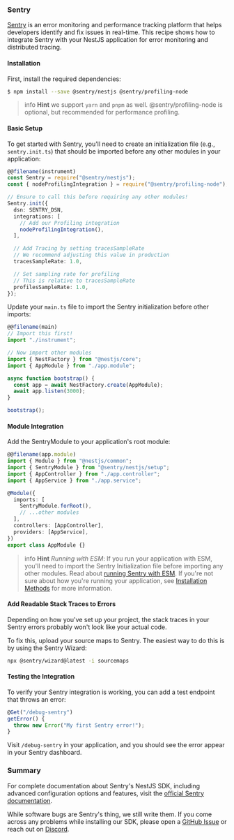 ### Sentry

[Sentry](https://sentry.io) is an error monitoring and performance tracking platform that helps developers identify and fix issues in real-time. This recipe shows how to integrate Sentry with your NestJS application for error monitoring and distributed tracing.

#### Installation

First, install the required dependencies:


```bash
$ npm install --save @sentry/nestjs @sentry/profiling-node
```
> info **Hint** we support `yarn` and `pnpm` as well. @sentry/profiling-node is optional, but recommended for performance profiling.


#### Basic Setup

To get started with Sentry, you'll need to create an initialization file (e.g., `sentry.init.ts`) that should be imported before any other modules in your application:

```typescript
@@filename(instrument)
const Sentry = require("@sentry/nestjs");
const { nodeProfilingIntegration } = require("@sentry/profiling-node");

// Ensure to call this before requiring any other modules!
Sentry.init({
  dsn: SENTRY_DSN,
  integrations: [
    // Add our Profiling integration
    nodeProfilingIntegration(),
  ],

  // Add Tracing by setting tracesSampleRate
  // We recommend adjusting this value in production
  tracesSampleRate: 1.0,

  // Set sampling rate for profiling
  // This is relative to tracesSampleRate
  profilesSampleRate: 1.0,
});


```


Update your `main.ts` file to import the Sentry initialization before other imports:


```typescript
@@filename(main)
// Import this first!
import "./instrument";

// Now import other modules
import { NestFactory } from "@nestjs/core";
import { AppModule } from "./app.module";

async function bootstrap() {
  const app = await NestFactory.create(AppModule);
  await app.listen(3000);
}

bootstrap();

```


#### Module Integration

Add the SentryModule to your application's root module:


```typescript
@@filename(app.module)
import { Module } from "@nestjs/common";
import { SentryModule } from "@sentry/nestjs/setup";
import { AppController } from "./app.controller";
import { AppService } from "./app.service";

@Module({
  imports: [
    SentryModule.forRoot(),
    // ...other modules
  ],
  controllers: [AppController],
  providers: [AppService],
})
export class AppModule {}
```

> info **Hint**  *Running with ESM*: If you run your application with ESM, you'll need to import the Sentry Initialization file before importing any other modules. Read about [running Sentry with ESM](https://docs.sentry.io/platforms/javascript/guides/nestjs/install/esm/). If you're not sure about how you're running your application, see [Installation Methods](https://docs.sentry.io/platforms/javascript/guides/nestjs/install/) for more information.


#### Add Readable Stack Traces to Errors

Depending on how you've set up your project, the stack traces in your Sentry errors probably won't look like your actual code.

To fix this, upload your source maps to Sentry. The easiest way to do this is by using the Sentry Wizard:

```bash
npx @sentry/wizard@latest -i sourcemaps
```


#### Testing the Integration

To verify your Sentry integration is working, you can add a test endpoint that throws an error:

```typescript
@Get("/debug-sentry")
getError() {
  throw new Error("My first Sentry error!");
}

```

Visit `/debug-sentry` in your application, and you should see the error appear in your Sentry dashboard.


### Summary

For complete documentation about Sentry's NestJS SDK, including advanced configuration options and features, visit the [official Sentry documentation](https://docs.sentry.io/platforms/javascript/guides/nestjs/).

While software bugs are Sentry's thing, we still write them. If you come across any problems while installing our SDK, please open a [GitHub Issue](https://github.com/getsentry/sentry-javascript/issues) or reach out on [Discord](https://discord.com/invite/sentry).